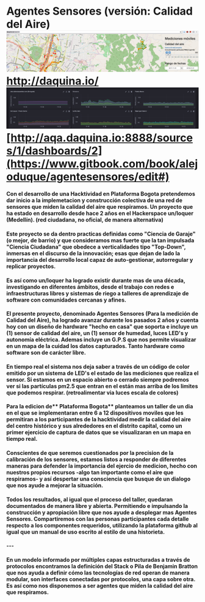 # Agentes Sensores \(versión: Calidad del Aire\)![](/assets/viz.png)[http://daquina.io/ ![](/assets/sensor_data.png)](http://daquina.io/)[http://aqa.daquina.io:8888/sources/1/dashboards/2](https://www.gitbook.com/book/alejoduque/agentesensores/edit#)

#### Con el desarrollo de una Hacktividad en Plataforma Bogota pretendemos dar inicio a la implemetacion y construcción colectiva de una red de sensores que miden la calidad del aire que respiramos. Un proyecto que ha estado en desarrollo desde hace 2 años en el Hackerspace un/loquer \(Medellín\). \(red ciudadana, no oficial, de manera alternativa\)

#### Este proyecto se da dentro practicas definidas como "Ciencia de Garaje" \(o mejor, de barrio\) y que consideramos mas fuerte que la tan impulsada "Ciencia Ciudadana" que obedece a verticalidades tipo "Top-Down", inmersas en el discurso de la innovación; esas que dejan de lado la importancia del desarrollo local capaz de auto-gestionar, autorregular y replicar proyectos.

#### Es así como un/loquer ha logrado existir durante mas de una década, investigando en diferentes ámbitos, desde el trabajo con redes e infraestructuras libres y sistemas de riego a talleres de aprendizaje de software con comunidades cercanas y afines.

#### El presente proyecto, denominado Agentes Sensores \(Para la medición de Calidad del Aire\), ha logrado avanzar durante los pasados 2 años  y cuenta hoy con un diseño de hardware "hecho en casa" que soporta e incluye un \(1\) sensor de calidad del aire, un \(1\) sensor de humedad, luces LED's y autonomía eléctrica. Ademas incluye un G.P.S que nos permite visualizar en un mapa de la cuidad los datos capturados. Tanto hardware como software son de carácter libre.

#### En tiempo real el sistema nos deja saber a través de un código de color emitido por un sistema de LED's el estado de las mediciones que realiza el sensor. Si estamos en un espacio abierto o cerrado siempre podremos ver si las partículas pm2.5 que entran en el están mas arriba de los limites que podemos respirar. \(retroalimentar via luces escala de colores\)

#### Para la edicion de** Plataforma Bogota** planteamos un taller de un dia en el que se implementaran entre 6 a 12 dispositivos moviles que les permitiran a los participantes de la hacktividad medir la calidad del aire del centro histórico y sus alrededores en el distrito capital, como un primer ejercicio de captura de datos que se visualizaran en un mapa en tiempo real.

#### Conscientes de que seremos cuestionados por la precision de la calibración de los sensores, estamos listos a responder de diferentes maneras para defender la importancia del ejercio de medicion, hecho con nuestros propios recursos -algo tan importante como el aire que respiramos- y así despertar una consciencia que busque de un dialogo que nos ayude a mejorar la situación.

#### Todos los resultados, al igual que el proceso del taller, quedaran documentados de manera libre y abierta. Permitiendo e impulsando la construcción y apropiación libre que nos ayude a desplegar mas Agentes Sensores. Compartiremos con las personas participantes cada detalle respecto a los componentes requeridos, utilizando la plataforma github al igual que un manual de uso escrito al estilo de una historieta.

#### ---

#### En un modelo informado por múltiples capas estructuradas a través de protocolos encontramos la definición del Stack o Pila de Benjamin Bratton que nos ayuda a definir cómo las tecnologías de red operan de manera modular, son interfaces conectadas por protocolos, una capa sobre otra. Es así como nos disponemos a ser agentes que miden la calidad del aire que respiramos.




